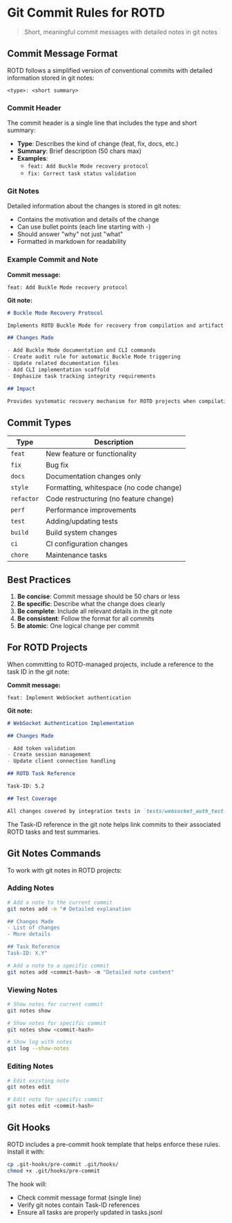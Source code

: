 # Git Commit Rules for ROTD

> Short, meaningful commit messages with detailed notes in git notes

## Commit Message Format

ROTD follows a simplified version of conventional commits with detailed information stored in git notes:

```
<type>: <short summary>
```

### Commit Header

The commit header is a single line that includes the type and short summary:

- **Type**: Describes the kind of change (feat, fix, docs, etc.)
- **Summary**: Brief description (50 chars max)
- **Examples**: 
  - `feat: Add Buckle Mode recovery protocol`
  - `fix: Correct task status validation`

### Git Notes

Detailed information about the changes is stored in git notes:

- Contains the motivation and details of the change
- Can use bullet points (each line starting with -)
- Should answer "why" not just "what"
- Formatted in markdown for readability

### Example Commit and Note

**Commit message:**
```
feat: Add Buckle Mode recovery protocol
```

**Git note:**
```markdown
# Buckle Mode Recovery Protocol

Implements ROTD Buckle Mode for recovery from compilation and artifact integrity failures.

## Changes Made

- Add Buckle Mode documentation and CLI commands
- Create audit rule for automatic Buckle Mode triggering
- Update related documentation files
- Add CLI implementation scaffold
- Emphasize task tracking integrity requirements

## Impact

Provides systematic recovery mechanism for ROTD projects when compilation or artifact integrity is compromised.
```

## Commit Types

| Type | Description |
|------|-------------|
| `feat` | New feature or functionality |
| `fix` | Bug fix |
| `docs` | Documentation changes only |
| `style` | Formatting, whitespace (no code change) |
| `refactor` | Code restructuring (no feature change) |
| `perf` | Performance improvements |
| `test` | Adding/updating tests |
| `build` | Build system changes |
| `ci` | CI configuration changes |
| `chore` | Maintenance tasks |

## Best Practices

1. **Be concise**: Commit message should be 50 chars or less
2. **Be specific**: Describe what the change does clearly
3. **Be complete**: Include all relevant details in the git note
4. **Be consistent**: Follow the format for all commits
5. **Be atomic**: One logical change per commit

## For ROTD Projects

When committing to ROTD-managed projects, include a reference to the task ID in the git note:

**Commit message:**
```
feat: Implement WebSocket authentication
```

**Git note:**
```markdown
# WebSocket Authentication Implementation

## Changes Made

- Add token validation
- Create session management
- Update client connection handling

## ROTD Task Reference

Task-ID: 5.2

## Test Coverage

All changes covered by integration tests in `tests/websocket_auth_test.rs`.
```

The Task-ID reference in the git note helps link commits to their associated ROTD tasks and test summaries.

## Git Notes Commands

To work with git notes in ROTD projects:

### Adding Notes
```bash
# Add a note to the current commit
git notes add -m "# Detailed explanation

## Changes Made
- List of changes
- More details

## Task Reference
Task-ID: X.Y"

# Add a note to a specific commit
git notes add <commit-hash> -m "Detailed note content"
```

### Viewing Notes
```bash
# Show notes for current commit
git notes show

# Show notes for specific commit
git notes show <commit-hash>

# Show log with notes
git log --show-notes
```

### Editing Notes
```bash
# Edit existing note
git notes edit

# Edit note for specific commit
git notes edit <commit-hash>
```

## Git Hooks

ROTD includes a pre-commit hook template that helps enforce these rules. Install it with:

```bash
cp .git-hooks/pre-commit .git/hooks/
chmod +x .git/hooks/pre-commit
```

The hook will:
- Check commit message format (single line)
- Verify git notes contain Task-ID references
- Ensure all tasks are properly updated in tasks.jsonl
